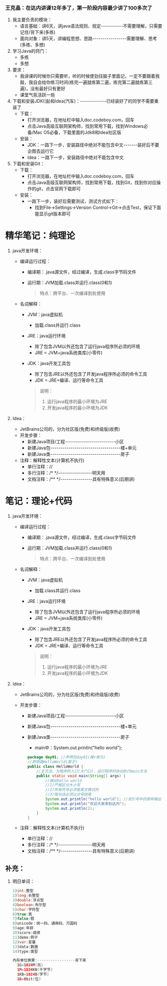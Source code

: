 ### 王克晶：在达内讲课12年多了，第一阶段内容最少讲了100多次了

1. 我主要负责的模块：
   - 语言基础：讲6天，讲java语法规则、规定-----------不需要理解，只需要记住/背下来(多练)
   - 面向对象：讲5天，讲编程思想、思路-----------------需要理解、思考(多练、多想)
2. 学习Java的窍门：
   - 多练
   - 多想
3. 要求：
   - 我讲课的时候你只需要听，听的时候使劲往脑子里面记，一定不要跟着我敲，我自会给你练习时间(练完一遍就练第二遍，练完第二遍就练第三遍)，没有最好只有更好
   - 课堂气氛活跃一些
4. 下载和安装JDK(油)和Idea(汽车)：-------------已经装好了的同学不需要重装了
   - 下载：
     - 打开浏览器，在地址栏中输入doc.codeboy.com，回车
     - 点击Java高级互联网架构师，找到常用下载，找到Windows必备/Mac OS必备，下载里面的Jdk8和Idea社区版
   - 安装：
     - JDK：一路下一步，安装路径中绝对不能包含中文-------装好后不要企图去运行它
     - Idea：一路下一步，安装路径中绝对不能包含中文
5. 下载和安装Git：
   - 下载：
     - 打开浏览器，在地址栏中输入doc.codeboy.com，回车
     - 点击Java高级互联网架构师，找到常用下载，找到Git，找到你对应操作的git，点击官网下载即可
   - 安装：
     - 一路下一步，装好后需要测试，测试方式如下：
       - 找到File->Settings->Version Control->Git->点击Test，保证下面能显示git版本即可



# 精华笔记：纯理论

1. java开发环境：

   - 编译运行过程：

     - 编译期：.java源文件，经过编译，生成.class字节码文件

     - 运行期：JVM加载.class并运行.class(0和1)

       > 特点：跨平台、一次编译到处使用

   - 名词解释：

     - JVM：java虚拟机

       - 加载.class并运行.class

     - JRE：java运行环境

       - 除了包含JVM以外还包含了运行java程序所必须的环境
       - JRE = JVM+java系统类库(小零件)

     - JDK：java开发工具包

       - 除了包含JRE以外还包含了开发java程序所必须的命令工具
       - JDK = JRE+编译、运行等命令工具

       > 说明：
       >
       > 1. 运行java程序的最小环境为JRE
       > 2. 开发java程序的最小环境为JDK

2. Idea：

   - JetBrains公司的，分为社区版(免费)和终级版(收费)
   - 开发步骤：
     - 新建Java项目/工程-------------------------小区
     - 新建Java包-----------------------------------楼+单元
     - 新建Java类-----------------------------------房子
   - 注释：解释性文本(计算机不执行)
     - 单行注释：//
     - 多行注释：/*     */-----------------明天用
     - 文档注释：/**    */----------------具有特殊意义(后期讲)



# 笔记：理论+代码

1. java开发环境：

   - 编译运行过程：

     - 编译期：.java源文件，经过编译，生成.class字节码文件

     - 运行期：JVM加载.class并运行.class(0和1)

       > 特点：跨平台、一次编译到处使用

   - 名词解释：

     - JVM：java虚拟机

       - 加载.class并运行.class

     - JRE：java运行环境

       - 除了包含JVM以外还包含了运行java程序所必须的环境
       - JRE = JVM+java系统类库(小零件)

     - JDK：java开发工具包

       - 除了包含JRE以外还包含了开发java程序所必须的命令工具
       - JDK = JRE+编译、运行等命令工具

       > 说明：
       >
       > 1. 运行java程序的最小环境为JRE
       > 2. 开发java程序的最小环境为JDK

2. Idea：

   - JetBrains公司的，分为社区版(免费)和终级版(收费)

   - 开发步骤：

     - 新建Java项目/工程-------------------------小区

     - 新建Java包-----------------------------------楼+单元

     - 新建Java类-----------------------------------房子

       - main中：System.out.println("hello world");

       ```java
       package day01; //声明包day01(楼+单元)
       //声明类HelloWorld(房子)
       public class HelloWorld {
           //主方法，为程序的入口(大门口)，运行程序时自动执行main方法
           public static void main(String[] args) {
               //输出hello world
               //1)严格区分大小写
               //2)所有符号必须是英文模式的
               //3)每句话必须以分号结尾
               System.out.println("hello world"); //双引号中的原样输出
               System.out.println("欢迎大家来到达内");
               System.out.println(2);
           }
       }
       ```
     
   - 注释：解释性文本(计算机不执行)
   
     - 单行注释：//
     - 多行注释：/*     */-----------------明天用
     - 文档注释：/**    */----------------具有特殊意义(后期讲)



## 补充：

1. 明日单词：

   ```java
   1)int:整型
   2)long:长整型
   3)double:浮点型
   4)boolean:布尔型
   5)char:字符型
   6)true:真 
   7)false:假
   8)unicode：统一码、通用码、万国码
   9)age:年龄
   10)score:成绩
   11)demo:例子
   12)var:变量
   13)data:数据
   14)type:类型
   
   内存单位换算:-----------------背下来
     1G=1024M(兆)
     1M=1024KB(千字节)
     1KB=1024B(字节)
     1B=8bit(位)
   ```